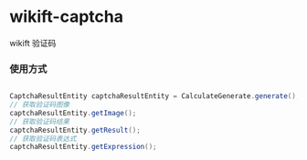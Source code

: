 # wikift-captcha

wikift 验证码

### 使用方式

```java

CaptchaResultEntity captchaResultEntity = CalculateGenerate.generate();
// 获取验证码图像
captchaResultEntity.getImage();
// 获取验证码结果
captchaResultEntity.getResult();
// 获取验证码表达式
captchaResultEntity.getExpression();

```